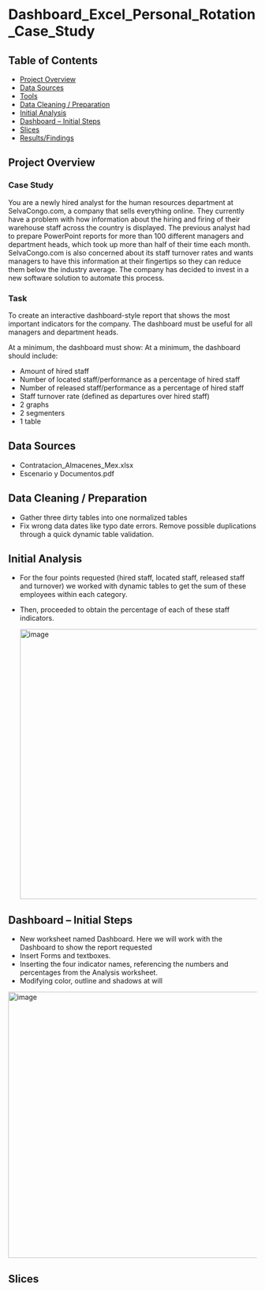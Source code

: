 # Dashboard_Excel_Personal_Rotation_Case_Study

## Table of Contents

- [Project Overview](#project-overview)
- [Data Sources](#data-sources)
- [Tools](#tools)
- [Data Cleaning / Preparation](#data-cleaning--preparation)
- [Initial Analysis](#initial-analysis)
- [Dashboard – Initial Steps](#dashboard--initial-steps)
- [Slices](#Slices)
- [Results/Findings](#results-findings)

## Project Overview 

### Case Study
You are a newly hired analyst for the human resources department at SelvaCongo.com, a company that sells everything online. They currently have a problem with how information about the hiring and firing of their warehouse staff across the country is displayed. The previous analyst had to prepare PowerPoint reports for more than 100 different managers and department heads, which
took up more than half of their time each month. SelvaCongo.com is also concerned about its staff turnover rates and wants managers to have this information at their fingertips so they can reduce them below the industry average.
The company has decided to invest in a new software solution to automate this process. 

### Task 
To create an interactive dashboard-style report that shows the most important indicators for the company. The dashboard must be useful for all managers and department heads.


At a minimum, the dashboard must show: At a minimum, the dashboard should include:
- Amount of hired staff
- Number of located staff/performance as a percentage of hired staff
- Number of released staff/performance as a percentage of hired staff
- Staff turnover rate (defined as departures over hired staff)
- 2 graphs
- 2 segmenters
- 1 table

## Data Sources

- Contratacion_Almacenes_Mex.xlsx
- Escenario y Documentos.pdf

## Data Cleaning / Preparation
- Gather three dirty tables into one normalized tables
- Fix wrong data dates like typo date errors. Remove possible duplications through a quick dynamic table validation.

## Initial Analysis
- For the four points requested (hired staff, located staff, released staff and turnover) we worked with dynamic tables to get the sum of these employees within each category.
- Then, proceeded to obtain the percentage of each of these staff indicators.

  <img width="550" height="548" alt="image" src="https://github.com/user-attachments/assets/8f7543e8-24b6-43da-aae4-33640426b726" />

## Dashboard – Initial Steps
- New worksheet named Dashboard. Here we will work with the Dashboard to show the report requested
- Insert Forms and textboxes.
- Inserting the four indicator names, referencing the numbers and percentages from the Analysis worksheet.
- Modifying color, outline and shadows at will
  
<img width="1044" height="540" alt="image" src="https://github.com/user-attachments/assets/1458351a-6a31-49dc-bdda-e749fff0274e" />

## Slices

